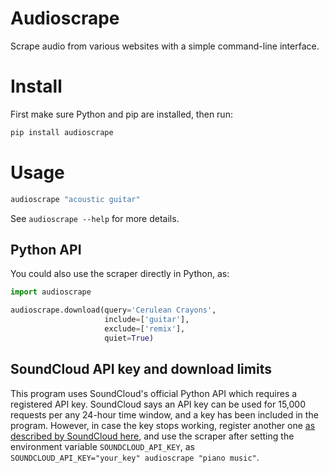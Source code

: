 # Audioscrape
Scrape audio from various websites with a simple command-line interface.

# Install
First make sure Python and pip are installed, then run:
```sh
pip install audioscrape
```

# Usage
```sh
audioscrape "acoustic guitar"
```

See `audioscrape --help` for more details.

## Python API
You could also use the scraper directly in Python, as:

```python
import audioscrape

audioscrape.download(query='Cerulean Crayons', 
                     include=['guitar'],
                     exclude=['remix'],
                     quiet=True)
```

## SoundCloud API key and download limits
This program uses SoundCloud's official Python API which requires a registered API key. SoundCloud says an API key can be used for 15,000 requests per any 24-hour time window, and a key has been included in the program. However, in case the key stops working, register another one [as described by SoundCloud here](https://github.com/soundcloud/soundcloud-python#basic-use), and use the scraper after setting the environment variable `SOUNDCLOUD_API_KEY`, as `SOUNDCLOUD_API_KEY="your_key" audioscrape "piano music"`.
